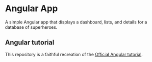 # Angular App

A simple Angular app that displays a dashboard, lists, and details for a database of superheroes.

## Angular tutorial

This repository is a faithful recreation of the [Official Angular tutorial](https://angular.io/tutorial). 
